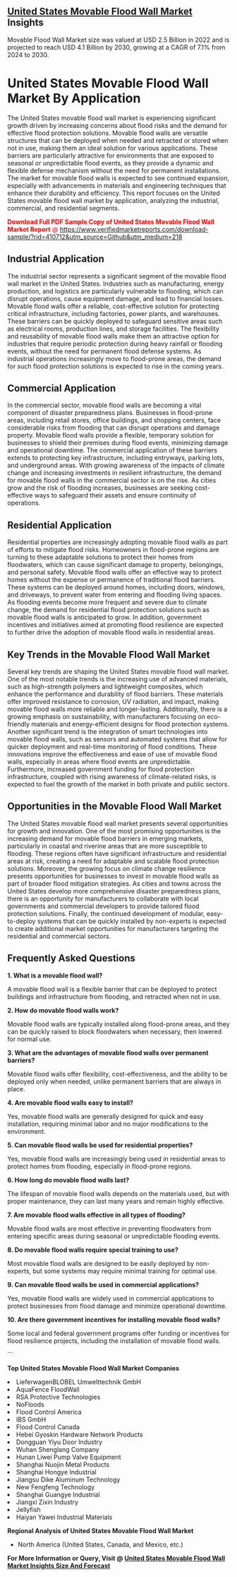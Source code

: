 <h2><a href="https://www.verifiedmarketreports.com/download-sample/?rid=410712&amp;utm_source=Github&amp;utm_medium=218" target="_blank">United States Movable Flood Wall Market</a> Insights</h2><p>Movable Flood Wall Market size was valued at USD 2.5 Billion in 2022 and is projected to reach USD 4.1 Billion by 2030, growing at a CAGR of 7.1% from 2024 to 2030.</p><p> <h1>United States Movable Flood Wall Market By Application</h1> <p>The United States movable flood wall market is experiencing significant growth driven by increasing concerns about flood risks and the demand for effective flood protection solutions. Movable flood walls are versatile structures that can be deployed when needed and retracted or stored when not in use, making them an ideal solution for various applications. These barriers are particularly attractive for environments that are exposed to seasonal or unpredictable flood events, as they provide a dynamic and flexible defense mechanism without the need for permanent installations. The market for movable flood walls is expected to see continued expansion, especially with advancements in materials and engineering techniques that enhance their durability and efficiency. This report focuses on the United States movable flood wall market by application, analyzing the industrial, commercial, and residential segments. <p><span class=""><span style="color: #ff0000;"><strong>Download Full PDF Sample Copy of United States Movable Flood Wall Market Report</strong> @ </span><a href="https://www.verifiedmarketreports.com/download-sample/?rid=410712&amp;utm_source=Github&amp;utm_medium=218" target="_blank">https://www.verifiedmarketreports.com/download-sample/?rid=410712&amp;utm_source=Github&amp;utm_medium=218</a></span></p> <h2>Industrial Application</h2> <p>The industrial sector represents a significant segment of the movable flood wall market in the United States. Industries such as manufacturing, energy production, and logistics are particularly vulnerable to flooding, which can disrupt operations, cause equipment damage, and lead to financial losses. Movable flood walls offer a reliable, cost-effective solution for protecting critical infrastructure, including factories, power plants, and warehouses. These barriers can be quickly deployed to safeguard sensitive areas such as electrical rooms, production lines, and storage facilities. The flexibility and reusability of movable flood walls make them an attractive option for industries that require periodic protection during heavy rainfall or flooding events, without the need for permanent flood defense systems. As industrial operations increasingly move to flood-prone areas, the demand for such flood protection solutions is expected to rise in the coming years.</p> <h2>Commercial Application</h2> <p>In the commercial sector, movable flood walls are becoming a vital component of disaster preparedness plans. Businesses in flood-prone areas, including retail stores, office buildings, and shopping centers, face considerable risks from flooding that can disrupt operations and damage property. Movable flood walls provide a flexible, temporary solution for businesses to shield their premises during flood events, minimizing damage and operational downtime. The commercial application of these barriers extends to protecting key infrastructure, including entryways, parking lots, and underground areas. With growing awareness of the impacts of climate change and increasing investments in resilient infrastructure, the demand for movable flood walls in the commercial sector is on the rise. As cities grow and the risk of flooding increases, businesses are seeking cost-effective ways to safeguard their assets and ensure continuity of operations.</p> <h2>Residential Application</h2> <p>Residential properties are increasingly adopting movable flood walls as part of efforts to mitigate flood risks. Homeowners in flood-prone regions are turning to these adaptable solutions to protect their homes from floodwaters, which can cause significant damage to property, belongings, and personal safety. Movable flood walls offer an effective way to protect homes without the expense or permanence of traditional flood barriers. These systems can be deployed around homes, including doors, windows, and driveways, to prevent water from entering and flooding living spaces. As flooding events become more frequent and severe due to climate change, the demand for residential flood protection solutions such as movable flood walls is anticipated to grow. In addition, government incentives and initiatives aimed at promoting flood resilience are expected to further drive the adoption of movable flood walls in residential areas.</p> <h2>Key Trends in the Movable Flood Wall Market</h2> <p>Several key trends are shaping the United States movable flood wall market. One of the most notable trends is the increasing use of advanced materials, such as high-strength polymers and lightweight composites, which enhance the performance and durability of flood barriers. These materials offer improved resistance to corrosion, UV radiation, and impact, making movable flood walls more reliable and longer-lasting. Additionally, there is a growing emphasis on sustainability, with manufacturers focusing on eco-friendly materials and energy-efficient designs for flood protection systems. Another significant trend is the integration of smart technologies into movable flood walls, such as sensors and automated systems that allow for quicker deployment and real-time monitoring of flood conditions. These innovations improve the effectiveness and ease of use of movable flood walls, especially in areas where flood events are unpredictable. Furthermore, increased government funding for flood protection infrastructure, coupled with rising awareness of climate-related risks, is expected to fuel the growth of the market in both private and public sectors.</p> <h2>Opportunities in the Movable Flood Wall Market</h2> <p>The United States movable flood wall market presents several opportunities for growth and innovation. One of the most promising opportunities is the increasing demand for movable flood barriers in emerging markets, particularly in coastal and riverine areas that are more susceptible to flooding. These regions often have significant infrastructure and residential areas at risk, creating a need for adaptable and scalable flood protection solutions. Moreover, the growing focus on climate change resilience presents opportunities for businesses to invest in movable flood walls as part of broader flood mitigation strategies. As cities and towns across the United States develop more comprehensive disaster preparedness plans, there is an opportunity for manufacturers to collaborate with local governments and commercial developers to provide tailored flood protection solutions. Finally, the continued development of modular, easy-to-deploy systems that can be quickly installed by non-experts is expected to create additional market opportunities for manufacturers targeting the residential and commercial sectors.</p> <h2>Frequently Asked Questions</h2> <p><strong>1. What is a movable flood wall?</strong></p> <p>A movable flood wall is a flexible barrier that can be deployed to protect buildings and infrastructure from flooding, and retracted when not in use.</p> <p><strong>2. How do movable flood walls work?</strong></p> <p>Movable flood walls are typically installed along flood-prone areas, and they can be quickly raised to block floodwaters when necessary, then lowered for normal use.</p> <p><strong>3. What are the advantages of movable flood walls over permanent barriers?</strong></p> <p>Movable flood walls offer flexibility, cost-effectiveness, and the ability to be deployed only when needed, unlike permanent barriers that are always in place.</p> <p><strong>4. Are movable flood walls easy to install?</strong></p> <p>Yes, movable flood walls are generally designed for quick and easy installation, requiring minimal labor and no major modifications to the environment.</p> <p><strong>5. Can movable flood walls be used for residential properties?</strong></p> <p>Yes, movable flood walls are increasingly being used in residential areas to protect homes from flooding, especially in flood-prone regions.</p> <p><strong>6. How long do movable flood walls last?</strong></p> <p>The lifespan of movable flood walls depends on the materials used, but with proper maintenance, they can last many years and remain highly effective.</p> <p><strong>7. Are movable flood walls effective in all types of flooding?</strong></p> <p>Movable flood walls are most effective in preventing floodwaters from entering specific areas during seasonal or unpredictable flooding events.</p> <p><strong>8. Do movable flood walls require special training to use?</strong></p> <p>Most movable flood walls are designed to be easily deployed by non-experts, but some systems may require minimal training for optimal use.</p> <p><strong>9. Can movable flood walls be used in commercial applications?</strong></p> <p>Yes, movable flood walls are widely used in commercial applications to protect businesses from flood damage and minimize operational downtime.</p> <p><strong>10. Are there government incentives for installing movable flood walls?</strong></p> <p>Some local and federal government programs offer funding or incentives for flood resilience projects, including the installation of movable flood walls.</p> ```</p><p><strong>Top United States Movable Flood Wall Market Companies</strong></p><div data-test-id=""><p><li>LieferwagenBLOBEL Umwelttechnik GmbH</li><li> AquaFence FloodWall</li><li> RSA Protective Technologies</li><li> NoFloods</li><li> Flood Control America</li><li> IBS GmbH</li><li> Flood Control Canada</li><li> Hebei Gyoskin Hardware Network Products</li><li> Dongguan Yiyu Door Industry</li><li> Wuhan Shenglang Company</li><li> Hunan Liwei Pump Valve Equipment</li><li> Shanghai Nuojin Metal Products</li><li> Shanghai Hongye Industrial</li><li> Jiangsu Dike Aluminum Technology</li><li> New Fengfeng Technology</li><li> Shanghai Guangye Industrial</li><li> Jiangxi Zixin Industry</li><li> Jellyfish</li><li> Haiyan Yawei Industrial Materials</li></p><div><strong>Regional Analysis of&nbsp;United States Movable Flood Wall Market</strong></div><ul><li dir="ltr"><p dir="ltr">North America&nbsp;(United States, Canada, and Mexico, etc.)</p></li></ul><p><strong>For More Information or Query, Visit @&nbsp;</strong><strong><a href="https://www.verifiedmarketreports.com/product/movable-flood-wall-market/?utm_source=Github&amp;utm_medium=218" target="_blank">United States Movable Flood Wall Market Insights Size And Forecast</a></strong></p></div>
